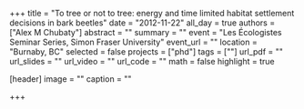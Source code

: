 +++
title = "To tree or not to tree: energy and time limited habitat settlement decisions in bark beetles"
date = "2012-11-22"
all_day = true
authors = ["Alex M Chubaty"]
abstract = ""
summary = ""
event = "Les Écologistes Seminar Series, Simon Fraser University"
event_url = ""
location = "Burnaby, BC"
selected = false
projects = ["phd"]
tags = [""]
url_pdf = ""
url_slides = ""
url_video = ""
url_code = ""
math = false
highlight = true

[header]
image = ""
caption = ""

+++
